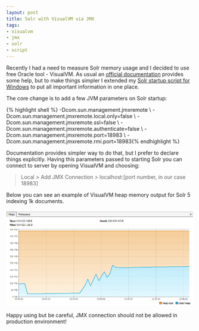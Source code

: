 ```yaml
---
layout: post
title: Solr with VisualVM via JMX
tags:
- visualvm
- jmx
- solr
- script
---
```


Recently I had a need to measure Solr memory usage and I decided to use free Oracle tool - VisualVM. As usual an [official documentation](https://cwiki.apache.org/confluence/display/solr/Taking+Solr+to+Production#TakingSolrtoProduction-EnableRemoteJMXAccess) provides some help, but to make things simpler I extended my [Solr startup script for Windows](http://itblues.pl/2016/01/10/solr5-startup-script/) to put all important information in one place.

<!--excerpt-->

The core change is to add a few JVM parameters on Solr startup:
	
{% highlight shell %} -Dcom.sun.management.jmxremote \ -Dcom.sun.management.jmxremote.local.only=false \ -Dcom.sun.management.jmxremote.ssl=false \ -Dcom.sun.management.jmxremote.authenticate=false \ -Dcom.sun.management.jmxremote.port=18983 \ -Dcom.sun.management.jmxremote.rmi.port=18983{% endhighlight %}

Documentation provides simpler way to do that, but I prefer to declare things explicitly. Having this parameters passed to starting Solr you can connect to server by opening VisualVM and choosing:

> Local > Add JMX Connection > localhost:[port number, in our case 18983]

Below you can see an example of VisualVM heap memory output for Solr 5 indexing 1k documents.

![placeholder](https://raw.githubusercontent.com/mikolajkania/mikolajkania.github.io/master/_images/2016-03-13-memory.png "Memory usage during indexing documents")

Happy using but be careful, JMX connection should not be allowed in production environment! 